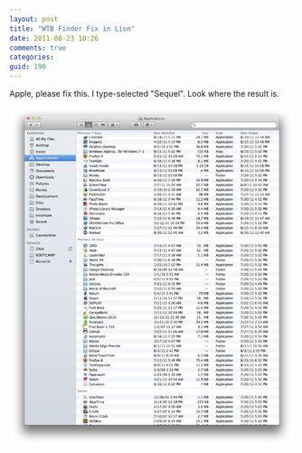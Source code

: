 ```yaml
---
layout: post
title: "WTB Finder Fix in Lion"
date: 2011-08-23 10:26
comments: true
categories: 
guid: 190
---
```

Apple, please fix this. I type-selected "Sequel". Look where the result is.

<a href="/images/posts/Broken_type_select_in_Lion.png">![Broken type select in Lion](/images/posts/Broken_type_select_in_Lion_preview.png)</a>
